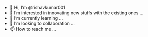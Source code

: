 - 👋 Hi, I’m @rishavkumar001
- 👀 I’m interested in innovating new stuffs with the existing ones ...
- 🌱 I’m currently learning ...
- 💞️ I’m looking to collaboration ...
- 📫 How to reach me ...

<!---
rishavkumar001/rishavkumar001 is a ✨ special ✨ repository because its `README.md` (this file) appears on your GitHub profile.
You can click the Preview link to take a look at your changes.
--->
